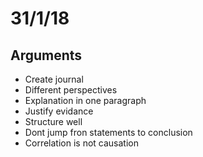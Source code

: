 # 31/1/18
## Arguments
* Create journal
* Different perspectives
* Explanation in one paragraph
* Justify evidance
* Structure well
* Dont jump fron statements to conclusion
* Correlation is not causation
